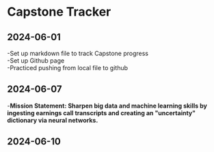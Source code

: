 # Capstone Tracker

## 2024-06-01
-Set up markdown file to track Capstone progress <br>
-Set up Github page <br>
-Practiced pushing from local file to github <br>


## 2024-06-07
-**Mission Statement:  Sharpen big data and machine learning skills by ingesting earnings call transcripts and creating an "uncertainty" dictionary via neural networks.** <br>


## 2024-06-10
